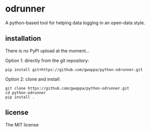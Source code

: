# odrunner

A python-based tool for helping data logging in an open-data style.

## installation

There is no PyPI upload at the moment...

Option 1: directly from the git repository:

```
pip install git+https://github.com/gwappa/python-odrunner.git
```

Option 2: clone and install:

```
git clone https://github.com/gwappa/python-odrunner.git
cd python-odrunner
pip install .
```

## license

The MIT license
